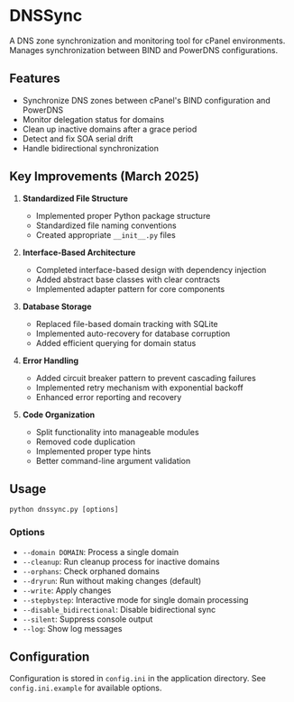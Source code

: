 # DNSSync

A DNS zone synchronization and monitoring tool for cPanel environments. Manages synchronization between BIND and PowerDNS configurations.

## Features

- Synchronize DNS zones between cPanel's BIND configuration and PowerDNS
- Monitor delegation status for domains
- Clean up inactive domains after a grace period
- Detect and fix SOA serial drift
- Handle bidirectional synchronization

## Key Improvements (March 2025)

1. **Standardized File Structure**
   - Implemented proper Python package structure
   - Standardized file naming conventions
   - Created appropriate `__init__.py` files

2. **Interface-Based Architecture**
   - Completed interface-based design with dependency injection
   - Added abstract base classes with clear contracts
   - Implemented adapter pattern for core components

3. **Database Storage**
   - Replaced file-based domain tracking with SQLite
   - Implemented auto-recovery for database corruption
   - Added efficient querying for domain status

4. **Error Handling**
   - Added circuit breaker pattern to prevent cascading failures
   - Implemented retry mechanism with exponential backoff
   - Enhanced error reporting and recovery

5. **Code Organization**
   - Split functionality into manageable modules
   - Removed code duplication
   - Implemented proper type hints
   - Better command-line argument validation

## Usage

```
python dnssync.py [options]
```

### Options

- `--domain DOMAIN`: Process a single domain
- `--cleanup`: Run cleanup process for inactive domains
- `--orphans`: Check orphaned domains
- `--dryrun`: Run without making changes (default)
- `--write`: Apply changes
- `--stepbystep`: Interactive mode for single domain processing
- `--disable_bidirectional`: Disable bidirectional sync
- `--silent`: Suppress console output
- `--log`: Show log messages

## Configuration

Configuration is stored in `config.ini` in the application directory. See `config.ini.example` for available options.